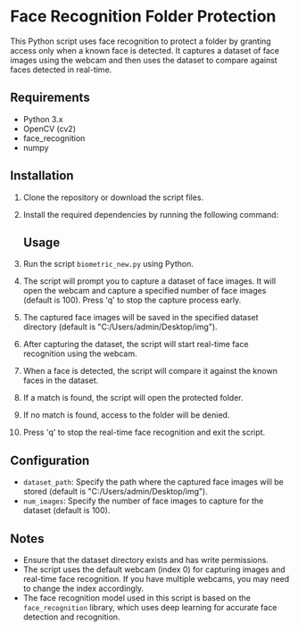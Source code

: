 # Face Recognition Folder Protection

This Python script uses face recognition to protect a folder by granting access only when a known face is detected. It captures a dataset of face images using the webcam and then uses the dataset to compare against faces detected in real-time.

## Requirements

- Python 3.x
- OpenCV (cv2)
- face_recognition
- numpy

## Installation

1. Clone the repository or download the script files.

2. Install the required dependencies by running the following command:

   ## Usage

1. Run the script `biometric_new.py` using Python.

2. The script will prompt you to capture a dataset of face images. It will open the webcam and capture a specified number of face images (default is 100). Press 'q' to stop the capture process early.

3. The captured face images will be saved in the specified dataset directory (default is "C:/Users/admin/Desktop/img").

4. After capturing the dataset, the script will start real-time face recognition using the webcam.

5. When a face is detected, the script will compare it against the known faces in the dataset.

6. If a match is found, the script will open the protected folder.

7. If no match is found, access to the folder will be denied.

8. Press 'q' to stop the real-time face recognition and exit the script.

## Configuration

- `dataset_path`: Specify the path where the captured face images will be stored (default is "C:/Users/admin/Desktop/img").
- `num_images`: Specify the number of face images to capture for the dataset (default is 100).

## Notes

- Ensure that the dataset directory exists and has write permissions.
- The script uses the default webcam (index 0) for capturing images and real-time face recognition. If you have multiple webcams, you may need to change the index accordingly.
- The face recognition model used in this script is based on the `face_recognition` library, which uses deep learning for accurate face detection and recognition.
